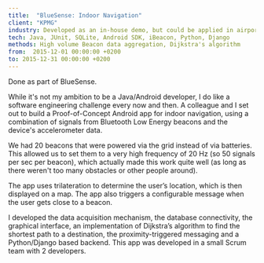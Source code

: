 ```yaml
---
title:  "BlueSense: Indoor Navigation"
client: "KPMG"
industry: Developed as an in-house demo, but could be applied in airports, hospitals, big retail stores, malls, etc.
tech: Java, JUnit, SQLite, Android SDK, iBeacon, Python, Django
methods: High volume Beacon data aggregation, Dijkstra's algorithm
from:  2015-12-01 00:00:00 +0200
to: 2015-12-31 00:00:00 +0200
---
```

Done as part of BlueSense.

While it's not my ambition to be a Java/Android developer, I do like a software engineering challenge every now and 
then. A colleague and I set out to build a Proof-of-Concept Android app for indoor navigation, using a combination 
of signals from Bluetooth Low Energy beacons and the device's accelerometer data.

We had 20 beacons that were powered via the grid instead of via batteries. This allowed us to set them to a very high
frequency of 20 Hz (so 50 signals per sec per beacon), which actually made this work quite well (as long as there 
weren't too many obstacles or other people around).
 
The app uses trilateration to determine the user’s location, which is then displayed on a map. The app also triggers 
a configurable message when the user gets close to a beacon. 

I developed the data acquisition mechanism, the database 
connectivity, the graphical interface, an implementation of Dijkstra’s algorithm to find the shortest path to a 
destination, the proximity-triggered messaging and a Python/Django based backend. This app was developed in a small 
Scrum team with 2 developers.
